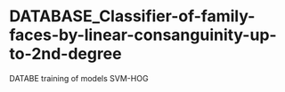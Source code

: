 # DATABASE_Classifier-of-family-faces-by-linear-consanguinity-up-to-2nd-degree
DATABE training of models SVM-HOG

